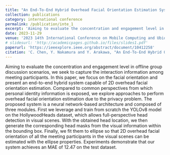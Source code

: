 ```yaml
---
title: "An End-To-End Hybrid Overhead Facial Orientation Estimation System for Offline Group Discussions"
collection: publications
category: international conference
permalink: /publication/inte_1
excerpt: 'Aiming to evaluate the concentration and engagement level in offline group discussion scenarios...'
date: 2023-11-29
venue: '2023 14th International Conference on Mobile Computing and Ubiquitous Network (ICMU)'
# slidesurl: 'http://academicpages.github.io/files/slides1.pdf'
paperurl: 'https://ieeexplore.ieee.org/abstract/document/10412258'
citation: 'C. Chen, Y. Nakamura and Y. Arakawa, "An End-To-End Hybrid Overhead Facial Orientation Estimation System for Offline Group Discussions," 2023 Fourteenth International Conference on Mobile Computing and Ubiquitous Network (ICMU), Kyoto, Japan, 2023, pp. 1-6.'
---
```


Aiming to evaluate the concentration and engagement level in offline group discussion scenarios, we seek to capture the interaction information among meeting participants. In this paper, we focus on the facial orientation and present an end-to-end hybrid system capable of 2D overhead facial orientation estimation. Compared to common perspectives from which personal identity information is exposed, we explore approaches to perform overhead facial orientation estimation due to the privacy problem. The proposed system is a neural network-based architecture and composed of three modules. First we leverage and train from scratch the YOLOv8 model on the HollywoodHeads dataset, which allows full-perspective head detection in visual scenes. With the obtained head location, we then generate the corresponding head masks from the visual information within the bounding box. Finally, we fit them to ellipse so that 2D overhead facial orientation of all the meeting participants in the visual scenes can be estimated with the ellipse properties. Experiments demonstrate that our system achieves an MAE of 12.47 on the test dataset.